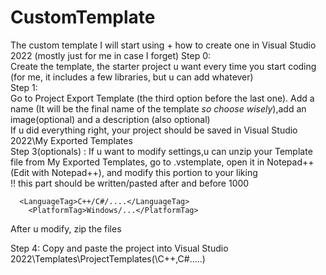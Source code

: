 # CustomTemplate
The custom template I will start using + how to create one in Visual Studio 2022 (mostly just for me in case I forget) 
Step 0:   
Create the template, the starter project u want every time you start coding (for me, it includes a few libraries, but u can add whatever)   
Step 1:  
Go to Project Export Template (the third option before the last one). Add a name (It will be the final name of the template _so choose wisely_),add an image(optional) and a description (also optional)    
If u did everything right, your project should be saved in Visual Studio 2022\My Exported Templates   
Step 3(optionals) :
If u want to modify settings,u can unzip your Template file from My Exported Templates, go to .vstemplate, open it in Notepad++(Edit with Notepad++), and modify this portion to your liking  
!! this part should be written/pasted after  </ProjectSubType> and before  <SortOrder>1000</SortOrder>
```
  <LanguageTag>C++/C#/....</LanguageTag>
	<PlatformTag>Windows/...</PlatformTag>
```
After u modify, zip the files  
 
Step 4:
Copy and paste the project into Visual Studio 2022\Templates\ProjectTemplates(\C++,C#.....)


